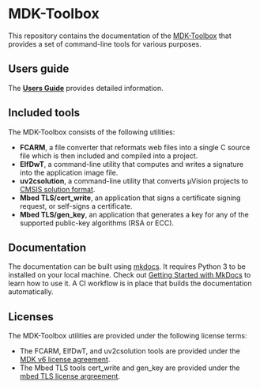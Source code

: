 # MDK-Toolbox

This repository contains the documentation of the [MDK-Toolbox](https://artifacts.tools.arm.com/mdk-toolbox/) that provides
a set of command-line tools for various purposes.

## Users guide

The [**Users Guide**](https://arm-software.github.io/MDK-toolbox/) provides detailed information.

## Included tools

The MDK-Toolbox consists of the following utilities:

- **FCARM**, a file converter that reformats web files into a single C source file which is then included and compiled into a project.
- **ElfDwT**, a command-line utility that computes and writes a signature into the application image file.
- **uv2csolution**, a command-line utility that converts µVision projects to [CMSIS solution format](https://github.com/Open-CMSIS-Pack/cmsis-toolbox/blob/main/docs/YML-Input-Format.md).
- **Mbed TLS/cert_write**, an application that signs a certificate signing request, or self-signs a certificate.
- **Mbed TLS/gen_key**, an application that generates a key for any of the supported public-key algorithms (RSA or ECC).

## Documentation

The documentation can be built using [mkdocs](https://www.mkdocs.org/). It requires Python 3 to be installed on your local machine.
Check out [Getting Started with MkDocs](https://www.mkdocs.org/getting-started/) to learn how to use it. A CI workflow is
in place that builds the documentation automatically.

## Licenses

The MDK-Toolbox utilities are provided under the following license terms:

- The FCARM, ElfDwT, and uv2csolution tools are provided under the
  [MDK v6 license agreement](https://www.keil.arm.com/license-agreement/).
- The Mbed TLS tools cert_write and gen_key are provided under the
  [mbed TLS license argreement](https://github.com/Mbed-TLS/mbedtls/blob/development/LICENSE).
